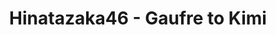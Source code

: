 ---
layout: videojs
title: Hinatazaka46 - Gaufre to Kimi
category: mv
description: >+
    Lyrics : Yasushi Akimoto
    
    Music & Arrangement : Yuki Tsujimura, Ken Ito
    
    Director: Yusuke Koroyasu
    
    Choreographer: Iripon
    
    Producer : Hiroaki Watanabe
    
    Production : PARADE Tokyo

    Translation by @sasori39883522
id: jOXTRQghPwIr
lang: en
subtitles: 日向坂46ゴーフルと君.en.vtt
video_url: https://youtu.be/hfnS1AUCf5I
thumbnail: https://i.ytimg.com/vi/hfnS1AUCf5I/maxresdefault.jpg
plink: https://hinatacampaign.github.io/gaufre-to-kimi.html
upload_date: 2022-05-17
---